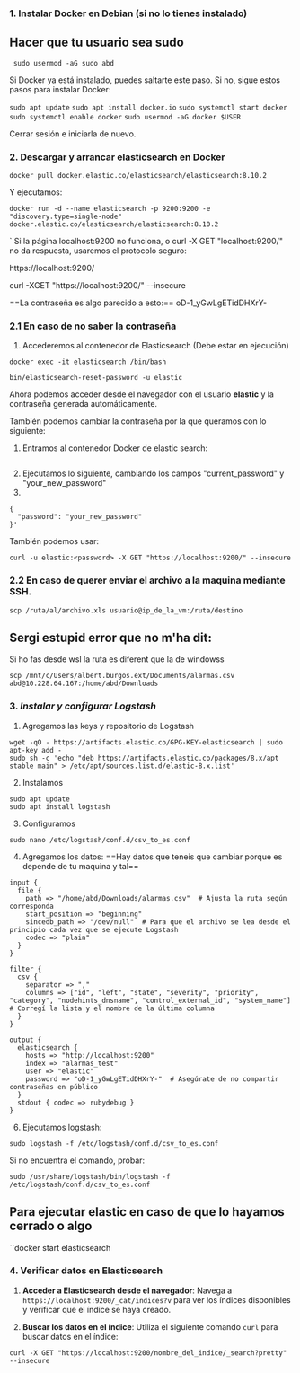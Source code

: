 ### 1. **Instalar Docker en Debian (si no lo tienes instalado)**


## Hacer que tu usuario sea sudo

` sudo usermod -aG sudo abd`

Si Docker ya está instalado, puedes saltarte este paso. Si no, sigue estos pasos para instalar Docker:

`sudo apt update`
`sudo apt install docker.io`
`sudo systemctl start docker`
`sudo systemctl enable docker`
`sudo usermod -aG docker $USER`

Cerrar sesión e iniciarla de nuevo.

### 2. **Descargar y arrancar elasticsearch en Docker**

`docker pull docker.elastic.co/elasticsearch/elasticsearch:8.10.2`

Y ejecutamos:

```
docker run -d --name elasticsearch -p 9200:9200 -e "discovery.type=single-node" docker.elastic.co/elasticsearch/elasticsearch:8.10.2
```
`
Si la página localhost:9200 no funciona, o curl -X GET "localhost:9200/"
no da respuesta, usaremos el protocolo seguro:

https://localhost:9200/

curl -XGET "https://localhost:9200/" --insecure

==La contraseña es algo parecido a esto:== 
oD-1_yGwLgETidDHXrY-
### 2.1 **En caso de no saber la contraseña**

1.  Accederemos al contenedor de Elasticsearch (Debe estar en ejecución)
```
docker exec -it elasticsearch /bin/bash
```

```
bin/elasticsearch-reset-password -u elastic
```

Ahora podemos acceder desde el navegador con el usuario **elastic** y la contraseña generada automáticamente.

También podemos cambiar la contraseña por la que queramos con lo siguiente:

1. Entramos al contenedor Docker de elastic search:

```docker exec -it elasticsearch /bin/bash
```

2. Ejecutamos lo siguiente, cambiando los campos "current_password" y "your_new_password"
3. 
```curl -X POST "https://localhost:9200/_security/user/elastic/_password" -u elastic:current_password --insecure -H 'Content-Type: application/json' -d'
{
  "password": "your_new_password"
}'
```
También podemos usar:

`curl -u elastic:<password> -X GET "https://localhost:9200/" --insecure`

### 2.2 **En caso de querer enviar el archivo a la maquina mediante SSH**.

`scp /ruta/al/archivo.xls usuario@ip_de_la_vm:/ruta/destino`

## Sergi estupid error que no m'ha dit:

Si ho fas desde wsl la ruta es diferent que la de windowss
```
scp /mnt/c/Users/albert.burgos.ext/Documents/alarmas.csv  abd@10.228.64.167:/home/abd/Downloads
```
### 3. ***Instalar y configurar Logstash***

1.  Agregamos las keys y repositorio de Logstash
```
wget -qO - https://artifacts.elastic.co/GPG-KEY-elasticsearch | sudo apt-key add -
sudo sh -c 'echo "deb https://artifacts.elastic.co/packages/8.x/apt stable main" > /etc/apt/sources.list.d/elastic-8.x.list'
```

2. Instalamos
```
sudo apt update
sudo apt install logstash
```

3.  Configuramos
```
sudo nano /etc/logstash/conf.d/csv_to_es.conf

```
4. Agregamos los datos:
==Hay datos que teneis que cambiar porque es depende de tu maquina y tal== 
```
input {
  file {
    path => "/home/abd/Downloads/alarmas.csv"  # Ajusta la ruta según corresponda
    start_position => "beginning"
    sincedb_path => "/dev/null"  # Para que el archivo se lea desde el principio cada vez que se ejecute Logstash
    codec => "plain"
  }
}

filter {
  csv {
    separator => ","
    columns => ["id", "left", "state", "severity", "priority", "category", "nodehints_dnsname", "control_external_id", "system_name"]  # Corregí la lista y el nombre de la última columna
  }
}

output {
  elasticsearch {
    hosts => "http://localhost:9200"
    index => "alarmas_test"
    user => "elastic"   
    password => "oD-1_yGwLgETidDHXrY-"  # Asegúrate de no compartir contraseñas en público
  }
  stdout { codec => rubydebug }
}

```
6. Ejecutamos logstash:
```
sudo logstash -f /etc/logstash/conf.d/csv_to_es.conf
```

Si no encuentra el comando, probar:

```
sudo /usr/share/logstash/bin/logstash -f /etc/logstash/conf.d/csv_to_es.conf

```


## Para ejecutar elastic en caso de que lo hayamos cerrado o algo

``docker start elasticsearch

### 4. Verificar datos en Elasticsearch
1.  **Acceder a Elasticsearch desde el navegador**: Navega a `https://localhost:9200/_cat/indices?v` para ver los índices disponibles y verificar que el índice se haya creado.

2. **Buscar los datos en el índice**: Utiliza el siguiente comando `curl` para buscar datos en el índice:
```
curl -X GET "https://localhost:9200/nombre_del_indice/_search?pretty" --insecure
```
